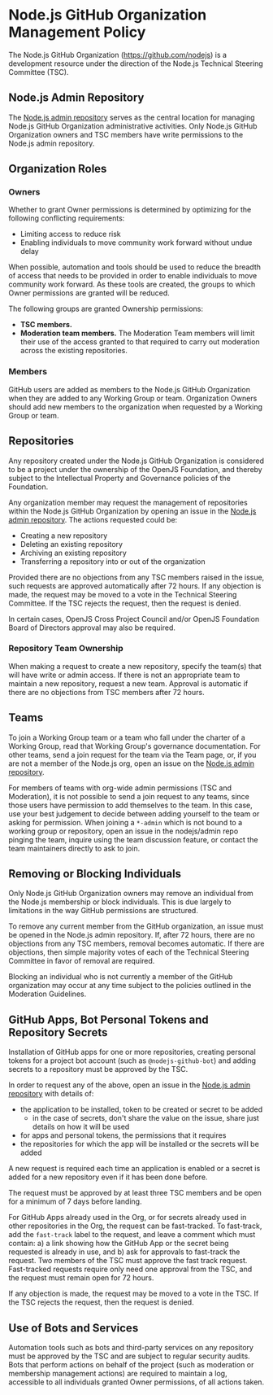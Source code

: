 # Node.js GitHub Organization Management Policy

The Node.js GitHub Organization (https://github.com/nodejs) is
a development resource under the direction
of the Node.js Technical Steering Committee (TSC).

## Node.js Admin Repository

The [Node.js admin repository][nodejs/admin] serves as the
central location for managing Node.js GitHub Organization administrative
activities. Only Node.js GitHub Organization owners and TSC members have write permissions to 
the Node.js admin repository.

## Organization Roles

### Owners

Whether to grant Owner permissions is determined by optimizing
for the following conflicting requirements:

* Limiting access to reduce risk
* Enabling individuals to move community work forward without undue delay

When possible, automation and tools should be used to reduce the breadth of
access that needs to be provided in order to enable individuals to move
community work forward. As these tools are created, the groups to which
Owner permissions are granted will be reduced.

The following groups are granted Ownership permissions:

* **TSC members.**
* **Moderation team members.** The Moderation Team members
will limit their use of the access granted to that required to carry out
moderation across the existing repositories.

### Members

GitHub users are added as members to the Node.js GitHub Organization when they
are added to any Working Group or team. Organization Owners should add new
members to the organization when requested by a Working Group or team.

## Repositories

Any repository created under the Node.js GitHub Organization is considered to be
a project under the ownership of the OpenJS Foundation, and thereby subject
to the Intellectual Property and Governance policies of the Foundation.

Any organization member may request the management of repositories within the
Node.js GitHub Organization by opening an issue in the
[Node.js admin repository][nodejs/admin]. The actions requested could be:

- Creating a new repository
- Deleting an existing repository
- Archiving an existing repository
- Transferring a repository into or out of the organization

Provided there are no objections from any TSC members raised in
the issue, such requests are approved automatically after 72 hours. If any
objection is made, the request may be moved to a vote in the
Technical Steering Committee. If the TSC rejects the request, then the request is denied.

In certain cases, OpenJS Cross Project Council and/or OpenJS Foundation Board
of Directors approval may also be required.

### Repository Team Ownership

When making a request to create a new repository, specify the team(s) that will
have write or admin access. If there is not an appropriate team to maintain a
new repository, request a new team. Approval is automatic if there are no
objections from TSC members after 72 hours.

## Teams

To join a Working Group team or a team who fall under the charter of a Working
Group, read that Working Group's governance documentation. For other teams, send
a join request for the team via the Team page, or, if you are not a member of
the Node.js org, open an issue on the [Node.js admin repository][nodejs/admin].

For members of teams with org-wide admin permissions (TSC and
Moderation), it is not possible to send a join request to any teams, since
those users have permission to add themselves to the team. In this case, use
your best judgement to decide between adding yourself to the team or asking for
permission. When joining a `*-admin` which is not bound to a working group or
repository, open an issue in the nodejs/admin repo pinging the team,
inquire using the team discussion feature, or contact the team maintainers directly to ask
to join.

## Removing or Blocking Individuals

Only Node.js GitHub Organization owners may remove an individual from the
Node.js membership or block individuals. This is due largely to
limitations in the way GitHub permissions are structured.

To remove any current member from the GitHub organization, an issue must be
opened in the Node.js admin repository. If, after 72 hours, there are no
objections from any TSC members, removal becomes automatic. If there are 
objections, then simple majority votes of each of the Technical Steering
Committee in favor of removal are required.

Blocking an individual who is not currently a member of the GitHub organization
may occur at any time subject to the policies outlined in the Moderation
Guidelines.

## GitHub Apps, Bot Personal Tokens and Repository Secrets

Installation of GitHub apps for one or more repositories, creating personal
tokens for a project bot account (such as `@nodejs-github-bot`) and adding 
secrets to a repository must be approved by the TSC.

In order to request any of the above, open an issue in the 
[Node.js admin repository][nodejs/admin] with details of:

* the application to be installed, token to be created or secret to be added
  * in the case of secrets, don't share the value on the issue, share just 
    details on how it will be used
* for apps and personal tokens, the permissions that it requires
* the repositories for which the app will be installed or the secrets will be 
  added

A new request is required each time an application is enabled or a secret is 
added for a new repository even if it has been done before.

The request must be approved by at least three TSC members and
be open for a minimum of 7 days before landing.

For GitHub Apps already used in the Org, or for secrets already used in other
repositories in the Org, the request can be fast-tracked. To fast-track, add
the `fast-track` label to the request, and leave a comment which must contain:
a) a link showing how the GitHub App or the secret being requested is already 
in use, and b) ask for approvals to fast-track the request. Two members of the 
TSC must approve the fast track request. Fast-tracked requests require only 
need one approval from the TSC, and the request must  remain open for 72 hours.

If any objection is made, the request may be moved to a vote in the TSC. 
If the TSC rejects the request, then the request is denied.

## Use of Bots and Services

Automation tools such as bots and third-party services on any repository must
be approved by the TSC and are subject to regular security audits.
Bots that perform actions on behalf of the project (such as moderation or membership
management actions) are required to maintain a log, accessible to all individuals
granted Owner permissions, of all actions taken.

[nodejs/admin]: https://github.com/nodejs/admin
